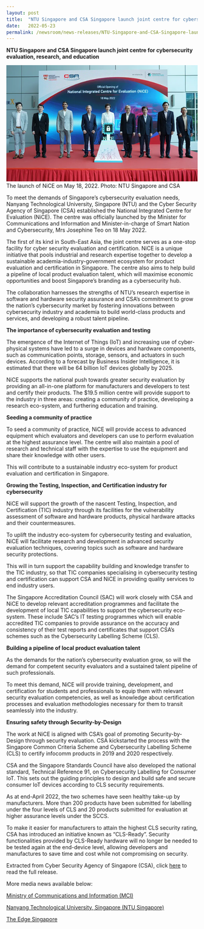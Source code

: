 ```yaml
---
layout: post
title:  "NTU Singapore and CSA Singapore launch joint centre for cybersecurity evaluation, research, and education"
date:   2022-05-23
permalink: /newsroom/news-releases/NTU-Singapore-and-CSA-Singapore-launch-joint-centre-for-cybersecurity-evaluation-research-and-education
---
```


**NTU Singapore and CSA Singapore launch joint centre for cybersecurity evaluation, research, and education**


 ![Picture2.png](/images/press-release/photos/Picture2.png)
 The launch of NiCE on May 18, 2022. Photo: NTU Singapore and CSA
  
To meet the demands of Singapore’s cybersecurity evaluation needs, Nanyang Technological University, Singapore (NTU) and the Cyber Security Agency of Singapore (CSA) established the National Integrated Centre for Evaluation (NiCE). The centre was officially launched by the Minister for Communications and Information and Minister-in-charge of Smart Nation and Cybersecurity, Mrs Josephine Teo on 18 May 2022. 

The first of its kind in South-East Asia, the joint centre serves as a one-stop facility for cyber security evaluation and certification. NiCE is a unique initiative that pools industrial and research expertise together to develop a sustainable academia-industry-government ecosystem for product evaluation and certification in Singapore.  The centre also aims to help build a pipeline of local product evaluation talent, which will maximise economic opportunities and boost Singapore’s branding as a cybersecurity hub.

The collaboration harnesses the strengths of NTU’s research expertise in software and hardware security assurance and CSA’s commitment to grow the nation’s cybersecurity market by fostering innovations between cybersecurity industry and academia to build world-class products and services, and developing a robust talent pipeline.


**The importance of cybersecurity evaluation and testing**<br />

The emergence of the Internet of Things (IoT) and increasing use of cyber-physical systems have led to a surge in devices and hardware components, such as communication points, storage, sensors, and actuators in such devices. According to a forecast by Business Insider Intelligence, it is estimated that there will be 64 billion IoT devices globally by 2025.

NiCE supports the national push towards greater security evaluation by providing an all-in-one platform for manufacturers and developers to test and certify their products. The $19.5 million centre will provide support to the industry in three areas: creating a community of practice, developing a research eco-system, and furthering education and training. 

**Seeding a community of practice**<br />

To seed a community of practice, NiCE will provide access to advanced equipment which evaluators and developers can use to perform evaluation at the highest assurance level. The centre will also maintain a pool of research and technical staff with the expertise to use the equipment and share their knowledge with other users.

This will contribute to a sustainable industry eco-system for product evaluation and certification in Singapore.

**Growing the Testing, Inspection, and Certification industry for cybersecurity**<br />

NiCE will support the growth of the nascent Testing, Inspection, and Certification (TIC) industry through its facilities for the vulnerability assessment of software and hardware products, physical hardware attacks and their countermeasures. 

To uplift the industry eco-system for cybersecurity testing and evaluation, NiCE will facilitate research and development in advanced security evaluation techniques, covering topics such as software and hardware security protections. 

This will in turn support the capability building and knowledge transfer to the TIC industry, so that TIC companies specialising in cybersecurity testing and certification can support CSA and NiCE in providing quality services to end industry users.

The Singapore Accreditation Council (SAC) will work closely with CSA and NiCE to develop relevant accreditation programmes and facilitate the development of local TIC capabilities to support the cybersecurity eco-system. These include SAC’s IT testing programmes which will enable accredited TIC companies to provide assurance on the accuracy and consistency of their test reports and certificates that support CSA’s schemes such as the Cybersecurity Labelling Scheme (CLS).

**Building a pipeline of local product evaluation talent**<br />

As the demands for the nation’s cybersecurity evaluation grow, so will the demand for competent security evaluators and a sustained talent pipeline of such professionals.

To meet this demand, NiCE will provide training, development, and certification for students and professionals to equip them with relevant security evaluation competencies, as well as knowledge about certification processes and evaluation methodologies necessary for them to transit seamlessly into the industry.

**Ensuring safety through Security-by-Design**<br />

The work at NiCE is aligned with CSA’s goal of promoting Security-by-Design through security evaluation. CSA kickstarted the process with the Singapore Common Criteria Scheme and Cybersecurity Labelling Scheme (CLS) to certify infocomm products in 2019 and 2020 respectively.

CSA and the Singapore Standards Council have also developed the national standard, Technical Reference 91, on Cybersecurity Labelling for Consumer IoT. This sets out the guiding principles to design and build safe and secure consumer IoT devices according to CLS security requirements.

As at end-April 2022, the two schemes have seen healthy take-up by manufacturers. More than 200 products have been submitted for labelling under the four levels of CLS and 20 products submitted for evaluation at higher assurance levels under the SCCS.

To make it easier for manufacturers to attain the highest CLS security rating, CSA has introduced an initiative known as “CLS-Ready”. Security functionalities provided by CLS-Ready hardware will no longer be needed to be tested again at the end-device level, allowing developers and manufactures to save time and cost while not compromising on security.


Extracted from Cyber Security Agency of Singapore (CSA), click [here](https://www.csa.gov.sg/News/Press-Releases/ntu-singapore-and-csa-singapore-launch-joint-centre-for-cybersecurity-evaluation-research-and-education) to read the full release. 


More media news available below: 

[Ministry of Communications and Information (MCI)](https://www.mci.gov.sg/pressroom/news-and-stories/pressroom/2022/5/opening-speech-by-minister-josephine-teo-at-the-official-opening-of-the-national-integrated-centre-for-evaluation?page=19_6)

[Nanyang Technological University, Singapore (NTU Singapore)](https://www.ntu.edu.sg/news/detail/new-security-evaluation-centre-to-ensure-hardware-devices-play-nice)

[The Edge Singapore](https://www.theedgesingapore.com/digitaledge/news/ntu-and-csa-launch-one-stop-facility-cybersecurity-evaluation-and-certification)

